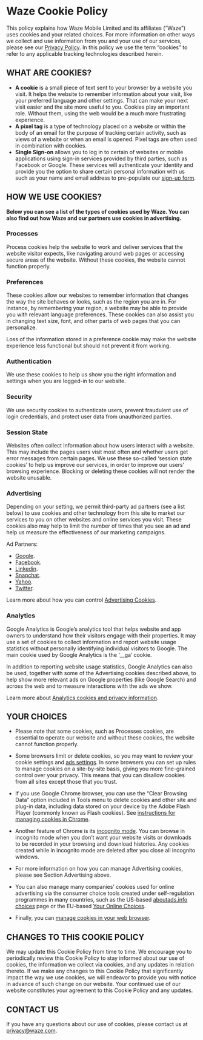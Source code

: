 Waze Cookie Policy
==================

This policy explains how Waze Mobile Limited and its affiliates (“Waze”) uses cookies and your related choices. For more information on other ways we collect and use information from you and your use of our services, please see our [Privacy Policy](https://www.waze.com/legal/privacy). In this policy we use the term “cookies” to refer to any applicable tracking technologies described herein.

WHAT ARE COOKIES?
-----------------

* **A cookie** is a small piece of text sent to your browser by a website you visit. It helps the website to remember information about your visit, like your preferred language and other settings. That can make your next visit easier and the site more useful to you. Cookies play an important role. Without them, using the web would be a much more frustrating experience.
* **A pixel tag** is a type of technology placed on a website or within the body of an email for the purpose of tracking certain activity, such as views of a website or when an email is opened. Pixel tags are often used in combination with cookies.
* **Single Sign-on** allows you to log in to certain of websites or mobile applications using sign-in services provided by third parties, such as Facebook or Google. These services will authenticate your identity and provide you the option to share certain personal information with us such as your name and email address to pre-populate our [sign-up form](https://www.waze.com/signin?redirect=%2F).

HOW WE USE COOKIES?
-------------------

**Below you can see a list of the types of cookies used by Waze. You can also find out how Waze and our partners use cookies in advertising.**

### Processes

Process cookies help the website to work and deliver services that the website visitor expects, like navigating around web pages or accessing secure areas of the website. Without these cookies, the website cannot function properly.

### Preferences

These cookies allow our websites to remember information that changes the way the site behaves or looks, such as the region you are in. For instance, by remembering your region, a website may be able to provide you with relevant language preferences. These cookies can also assist you in changing text size, font, and other parts of web pages that you can personalize.

Loss of the information stored in a preference cookie may make the website experience less functional but should not prevent it from working.

### Authentication

We use these cookies to help us show you the right information and settings when you are logged-in to our website.

### Security

We use security cookies to authenticate users, prevent fraudulent use of login credentials, and protect user data from unauthorized parties.

### Session State

Websites often collect information about how users interact with a website. This may include the pages users visit most often and whether users get error messages from certain pages. We use these so-called ‘session state cookies’ to help us improve our services, in order to improve our users’ browsing experience. Blocking or deleting these cookies will not render the website unusable.

### Advertising

Depending on your setting, we permit third-party ad partners (see a list below) to use cookies and other technology from this site to market our services to you on other websites and online services you visit. These cookies also may help to limit the number of times that you see an ad and help us measure the effectiveness of our marketing campaigns.

Ad Partners:

* [Google](https://adssettings.google.com/authenticated?hl=en).
* [Facebook](https://www.facebook.com/ads/preferences/?entry_product=ad_settings_screen).
* [Linkedin](https://www.linkedin.com/start/join?session_redirect=https%3A%2F%2Fwww.linkedin.com%2Fpsettings%2Fadvertising%2Fwebsites-visited&trk=login_reg_redirect).
* [Snapchat](https://support.snapchat.com/en-US/a/advertising-preferences).
* [Yahoo](https://aim.yahoo.com/aim/us/en/optout/?guccounter=1).
* [Twitter](https://twitter.com/settings/personalization).

Learn more about how you can control [Advertising Cookies](https://www.waze.com/account/cookies_preferences).

### Analytics

Google Analytics is Google’s analytics tool that helps website and app owners to understand how their visitors engage with their properties. It may use a set of cookies to collect information and report website usage statistics without personally identifying individual visitors to Google. The main cookie used by Google Analytics is the ‘\_\_ga’ cookie.

In addition to reporting website usage statistics, Google Analytics can also be used, together with some of the Advertising cookies described above, to help show more relevant ads on Google properties (like Google Search) and across the web and to measure interactions with the ads we show.

Learn more about [Analytics cookies and privacy information](https://developers.google.com/analytics/resources/concepts/gaConceptsCookies?hl=en).

YOUR CHOICES
------------

* Please note that some cookies, such as Processes cookies, are essential to operate our website and without these cookies, the website cannot function properly.
    
* Some browsers limit or delete cookies, so you may want to review your cookie settings and [ads settings](https://adssettings.google.com/). In some browsers you can set up rules to manage cookies on a site-by-site basis, giving you more fine-grained control over your privacy. This means that you can disallow cookies from all sites except those that you trust.
    
* If you use Google Chrome browser, you can use the “Clear Browsing Data” option included in Tools menu to delete cookies and other site and plug-in data, including data stored on your device by the Adobe Flash Player (commonly known as Flash cookies). See [instructions for managing cookies in Chrome](https://support.google.com/chrome/answer/95647).
    
* Another feature of Chrome is its [incognito mode](https://support.google.com/chrome/answer/95464). You can browse in incognito mode when you don’t want your website visits or downloads to be recorded in your browsing and download histories. Any cookies created while in incognito mode are deleted after you close all incognito windows.
    
* For more information on how you can manage Advertising cookies, please see Section Advertising above.
    
* You can also manage many companies’ cookies used for online advertising via the consumer choice tools created under self-regulation programmes in many countries, such as the US-based [aboutads.info choices](https://www.aboutads.info/choices) page or the EU-based [Your Online Choices](http://www.youronlinechoices.com/uk/your-ad-choices).
    
* Finally, you can [manage cookies in your web browser](https://policies.google.com/technologies/managing).
    

CHANGES TO THIS COOKIE POLICY
-----------------------------

We may update this Cookie Policy from time to time. We encourage you to periodically review this Cookie Policy to stay informed about our use of cookies, the information we collect via cookies, and any updates in relation thereto. If we make any changes to this Cookie Policy that significantly impact the way we use cookies, we will endeavor to provide you with notice in advance of such change on our website. Your continued use of our website constitutes your agreement to this Cookie Policy and any updates.

CONTACT US
----------

If you have any questions about our use of cookies, please contact us at [privacy@waze.com](mailto:privacy@waze.com).